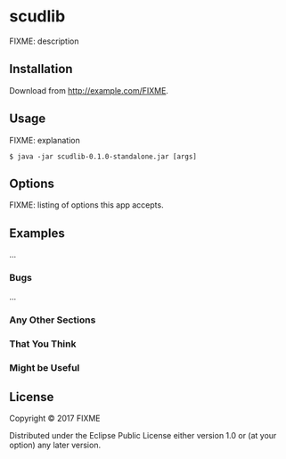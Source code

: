 # scudlib

FIXME: description

## Installation

Download from http://example.com/FIXME.

## Usage

FIXME: explanation

    $ java -jar scudlib-0.1.0-standalone.jar [args]

## Options

FIXME: listing of options this app accepts.

## Examples

...

### Bugs

...

### Any Other Sections
### That You Think
### Might be Useful

## License

Copyright © 2017 FIXME

Distributed under the Eclipse Public License either version 1.0 or (at
your option) any later version.
